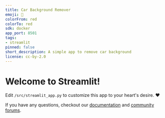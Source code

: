 ```yaml
---
title: Car Background Remover
emoji: 🚀
colorFrom: red
colorTo: red
sdk: docker
app_port: 8501
tags:
- streamlit
pinned: false
short_description: A simple app to remove car background
license: cc-by-2.0
---
```


# Welcome to Streamlit!

Edit `/src/streamlit_app.py` to customize this app to your heart's desire. :heart:

If you have any questions, checkout our [documentation](https://docs.streamlit.io) and [community
forums](https://discuss.streamlit.io).